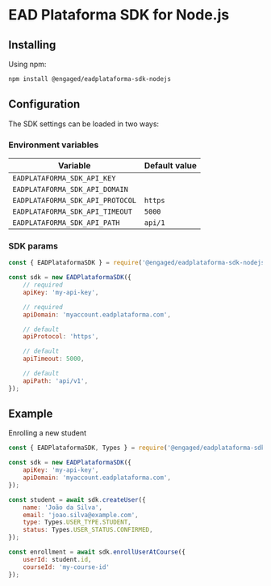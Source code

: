 # EAD Plataforma SDK for Node.js

## Installing

Using npm:

```bash
npm install @engaged/eadplataforma-sdk-nodejs
```

## Configuration

The SDK settings can be loaded in two ways:

### Environment variables

| Variable                         | Default value |
| -------------------------------- | ------------- |
| `EADPLATAFORMA_SDK_API_KEY`      |
| `EADPLATAFORMA_SDK_API_DOMAIN`   |               |
| `EADPLATAFORMA_SDK_API_PROTOCOL` | `https`       |
| `EADPLATAFORMA_SDK_API_TIMEOUT`  | `5000`        |
| `EADPLATAFORMA_SDK_API_PATH`     | `api/1`       |

### SDK params

```javascript
const { EADPlataformaSDK } = require('@engaged/eadplataforma-sdk-nodejs');

const sdk = new EADPlataformaSDK({
    // required
    apiKey: 'my-api-key',

    // required
    apiDomain: 'myaccount.eadplataforma.com',

    // default
    apiProtocol: 'https',

    // default
    apiTimeout: 5000,

    // default
    apiPath: 'api/v1',
});
```

## Example

Enrolling a new student

```javascript
const { EADPlataformaSDK, Types } = require('@engaged/eadplataforma-sdk-nodejs');

const sdk = new EADPlataformaSDK({
    apiKey: 'my-api-key',
    apiDomain: 'myaccount.eadplataforma.com',
});

const student = await sdk.createUser({
    name: 'João da Silva',
    email: 'joao.silva@example.com',
    type: Types.USER_TYPE.STUDENT,
    status: Types.USER_STATUS.CONFIRMED,
});

const enrollment = await sdk.enrollUserAtCourse({
    userId: student.id,
    courseId: 'my-course-id'
});
```